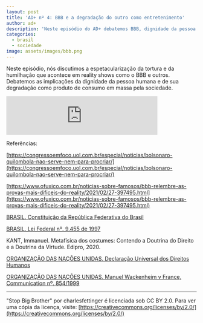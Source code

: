 ```yaml
---
layout: post
title: 'AD+ nº 4: BBB e a degradação do outro como entretenimento' 
author: ad+
description: 'Neste episódio do AD+ debatemos BBB, dignidade da pessoa humana, arremesso de anão e a degradação do outro para o nosso entretenimento'
categories:
  - brasil
  - sociedade 
image: assets/images/bbb.png
---
```


Neste episódio, nós discutimos a espetacularização da tortura e da humilhação que acontece em reality shows como o BBB e outros. Debatemos as implicações da dignidade da pessoa humana e de sua degradação como produto de consumo em massa pela sociedade.

<iframe src="https://anchor.fm/alemdomais/embed/episodes/4---BBB-e-a-degradao-do-outro-como-entretenimento-e10h1je" height="102px" width="400px" frameborder="0" scrolling="no"></iframe>

Referências:

[https://congressoemfoco.uol.com.br/especial/noticias/bolsonaro-quilombola-nao-serve-nem-para-procriar/](https://congressoemfoco.uol.com.br/especial/noticias/bolsonaro-quilombola-nao-serve-nem-para-procriar/)

[https://www.ofuxico.com.br/noticias-sobre-famosos/bbb-relembre-as-provas-mais-dificeis-do-reality/2021/02/27-397495.html](https://www.ofuxico.com.br/noticias-sobre-famosos/bbb-relembre-as-provas-mais-dificeis-do-reality/2021/02/27-397495.html)

[BRASIL. Constituição da República Federativa do Brasil](http://www.planalto.gov.br/ccivil_03/constituicao/constituicaocompilado.htm)

[BRASIL. Lei Federal nº. 9.455 de 1997](http://www.planalto.gov.br/ccivil_03/leis/l9455.htm)

KANT, Immanuel. Metafísica dos costumes: Contendo a Doutrina do Direito e a Doutrina da Virtude. Edipro, 2020.

[ORGANIZAÇÃO DAS NAÇÕES UNIDAS. Declaração Universal dos Direitos Humanos](https://www.ohchr.org/en/udhr/documents/udhr_translations/por.pdf)

[ORGANIZAÇÃO DAS NAÇÕES UNIDAS. Manuel Wackenheim v France, Communication nº. 854/1999](https://www.equalrightstrust.org/ertdocumentbank/Microsoft%20Word%20-%20Manuel%20Wackenheim%20v.%20Fr.pdf)

---
"Stop Big Brother" por charlesfettinger é licenciada sob CC BY 2.0. Para ver uma cópia da licença, visite: [https://creativecommons.org/licenses/by/2.0/](https://creativecommons.org/licenses/by/2.0/) 

